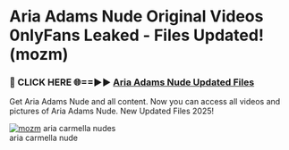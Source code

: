 # Aria Adams Nude Original Videos 0nlyFans Leaked - Files Updated! (mozm)

<h3>🔴 CLICK HERE 🌐==►► <a href="https://tinyurl.com/52m3yx9h" rel="nofollow">Aria Adams Nude Updated Files</a></h3>

Get Aria Adams Nude and all content. Now you can access all videos and pictures of Aria Adams Nude. New Updated Files 2025!

[![mozm](https://i.imgur.com/TnHtlc8.gif)](https://tinyurl.com/52m3yx9h)
aria carmella nudes<br>
aria carmella nude